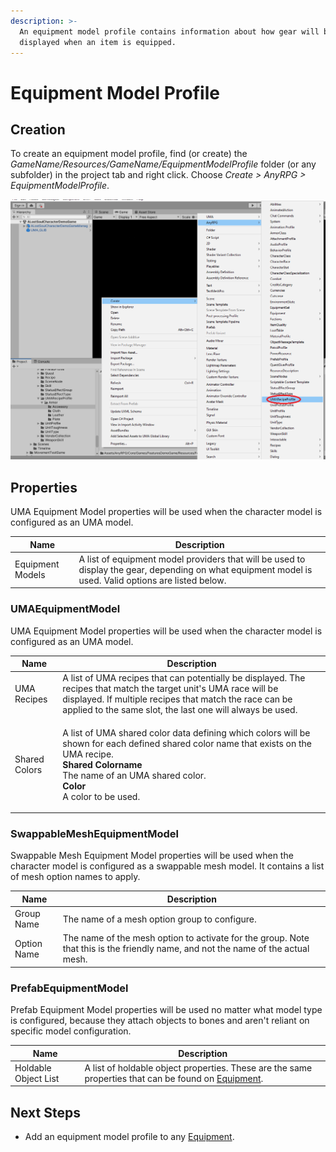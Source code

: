 ```yaml
---
description: >-
  An equipment model profile contains information about how gear will be
  displayed when an item is equipped.
---
```


# Equipment Model Profile

## Creation

To create an equipment model profile, find (or create) the _GameName/Resources/GameName/EquipmentModelProfile_ folder (or any subfolder) in the project tab and right click.  Choose _Create > AnyRPG > EquipmentModelProfile_.

![](<../.gitbook/assets/image (4) (2) (1).png>)

## Properties

UMA Equipment Model properties will be used when the character model is configured as an UMA model.

| Name             | Description                                                                                                                                            |
| ---------------- | ------------------------------------------------------------------------------------------------------------------------------------------------------ |
| Equipment Models | A list of equipment model providers that will be used to display the gear, depending on what equipment model is used.  Valid options are listed below. |

### UMAEquipmentModel

UMA Equipment Model properties will be used when the character model is configured as an UMA model.

| Name          | Description                                                                                                                                                                                                                                                            |
| ------------- | ---------------------------------------------------------------------------------------------------------------------------------------------------------------------------------------------------------------------------------------------------------------------- |
| UMA Recipes   | A list of UMA recipes that can potentially be displayed.  The recipes that match the target unit's UMA race will be displayed.  If multiple recipes that match the race can be applied to the same slot, the last one will always be used.                             |
| Shared Colors | <p>A list of UMA shared color data defining which colors will be shown for each defined shared color name that exists on the UMA recipe.<br><strong>Shared Colorname</strong><br>The name of an UMA shared color.<br><strong>Color</strong><br>A color to be used.</p> |

### SwappableMeshEquipmentModel

Swappable Mesh Equipment Model properties will be used when the character model is configured as a swappable mesh model.  It contains a list of mesh option names to apply.

| Name        | Description                                                                                                                       |
| ----------- | --------------------------------------------------------------------------------------------------------------------------------- |
| Group Name  | The name of a mesh option group to configure.                                                                                     |
| Option Name | The name of the mesh option to activate for the group.  Note that this is the friendly name, and not the name of the actual mesh. |

### PrefabEquipmentModel

Prefab Equipment Model properties will be used no matter what model type is configured, because they attach objects to bones and aren't reliant on specific model configuration.

| Name                 | Description                                                                                                                           |
| -------------------- | ------------------------------------------------------------------------------------------------------------------------------------- |
| Holdable Object List | A list of holdable object properties.  These are the same properties that can be found on [Equipment](items/equipment.md#properties). |

## Next Steps

* Add an equipment model profile to any [Equipment](items/equipment.md).
